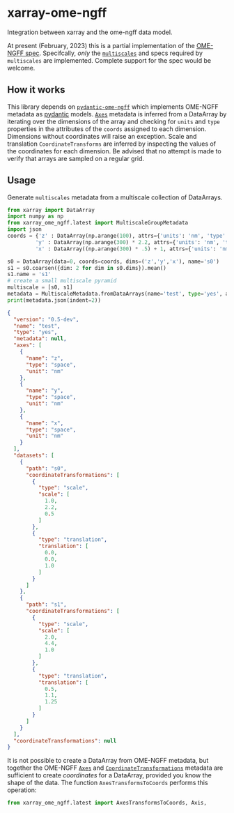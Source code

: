 # xarray-ome-ngff
Integration between xarray and the ome-ngff data model.

At present (February, 2023) this is a partial implementation of the [OME-NGFF spec](https://ngff.openmicroscopy.org/latest/#implementations). Specifcally, *only* the [`multiscales`](https://ngff.openmicroscopy.org/latest/#multiscale-md) and specs required by `multiscales` are implemented. Complete support for the spec would be welcome.

## How it works
This library depends on [`pydantic-ome-ngff`](https://github.com/JaneliaSciComp/pydantic-ome-ngff) which implements OME-NGFF metadata as [pydantic](https://docs.pydantic.dev/) models. 
[`Axes`](https://ngff.openmicroscopy.org/latest/#axes-md) metadata is inferred from a DataArray by iterating over the dimensions of the array and checking for `units` and `type` properties in the attributes of the `coords` assigned to each dimension. Dimensions without coordinates will raise an exception. Scale and translation `CoordinateTransforms` are inferred by inspecting the values of the coordinates for each dimension. Be advised that no attempt is made to verify that arrays are sampled on a regular grid.

## Usage

Generate `multiscales` metadata from a multiscale collection of DataArrays.

```python
from xarray import DataArray
import numpy as np
from xarray_ome_ngff.latest import MultiscaleGroupMetadata
import json
coords = {'z' : DataArray(np.arange(100), attrs={'units': 'nm', 'type': 'space'}, dims=('z',)),
         'y' : DataArray(np.arange(300) * 2.2, attrs={'units': 'nm', 'type': 'space'}, dims=('y')),
         'x' : DataArray((np.arange(300) * .5) + 1, attrs={'units': 'nm', 'type': 'space'}, dims=('x',))}

s0 = DataArray(data=0, coords=coords, dims=('z','y','x'), name='s0')
s1 = s0.coarsen({dim: 2 for dim in s0.dims}).mean()
s1.name = 's1'
# create a small multiscale pyramid
multiscale = [s0, s1]
metadata = MultiscaleMetadata.fromDataArrays(name='test', type='yes', arrays=multiscale)
print(metadata.json(indent=2))
```
```json
{
  "version": "0.5-dev",
  "name": "test",
  "type": "yes",
  "metadata": null,
  "axes": [
    {
      "name": "z",
      "type": "space",
      "unit": "nm"
    },
    {
      "name": "y",
      "type": "space",
      "unit": "nm"
    },
    {
      "name": "x",
      "type": "space",
      "unit": "nm"
    }
  ],
  "datasets": [
    {
      "path": "s0",
      "coordinateTransformations": [
        {
          "type": "scale",
          "scale": [
            1.0,
            2.2,
            0.5
          ]
        },
        {
          "type": "translation",
          "translation": [
            0.0,
            0.0,
            1.0
          ]
        }
      ]
    },
    {
      "path": "s1",
      "coordinateTransformations": [
        {
          "type": "scale",
          "scale": [
            2.0,
            4.4,
            1.0
          ]
        },
        {
          "type": "translation",
          "translation": [
            0.5,
            1.1,
            1.25
          ]
        }
      ]
    }
  ],
  "coordinateTransformations": null
}
```

It is not possible to create a DataArray from OME-NGFF metadata, but together the OME-NGFF [`Axes`](https://ngff.openmicroscopy.org/latest/#axes-md) and [`CoordinateTransformations`](https://ngff.openmicroscopy.org/latest/#trafo-md) metadata are sufficient to create _coordinates_ for a DataArray, provided you know the shape of the data. The function `AxesTransformsToCoords` performs this operation:

```python
from xarray_ome_ngff.latest import AxesTransformsToCoords, Axis, 
```